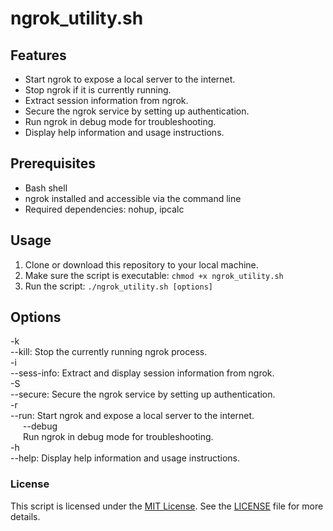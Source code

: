 <!DOCTYPE html>
<html lang="en">

</head>
<body>
  <h1>ngrok_utility.sh</h1>
  
  <h2>Features</h2>
  <ul>
    <li>Start ngrok to expose a local server to the internet.</li>
    <li>Stop ngrok if it is currently running.</li>
    <li>Extract session information from ngrok.</li>
    <li>Secure the ngrok service by setting up authentication.</li>
    <li>Run ngrok in debug mode for troubleshooting.</li>
    <li>Display help information and usage instructions.</li>
  </ul>
  
  <h2>Prerequisites</h2>
  <ul>
    <li>Bash shell</li>
    <li>ngrok installed and accessible via the command line</li>
    <li>Required dependencies: nohup, ipcalc</li>
  </ul>
  
  <h2>Usage</h2>
  <ol>
    <li>Clone or download this repository to your local machine.</li>
    <li>Make sure the script is executable: <code>chmod +x ngrok_utility.sh</code></li>
    <li>Run the script: <code>./ngrok_utility.sh [options]</code></li>
  </ol>
  
  <h2>Options</h2>
  <div class="options">
    <div class="option">
      <div class="flag">-k</div>
      <div class="description">--kill: Stop the currently running ngrok process.</div>
    </div>
    <div class="option">
      <div class="flag">-i</div>
      <div class="description">--sess-info: Extract and display session information from ngrok.</div>
    </div>
    <div class="option">
      <div class="flag">-S</div>
      <div class="description">--secure: Secure the ngrok service by setting up authentication.</div>
    </div>
    <div class="option">
      <div class="flag">-r</div>
      <div class="description">--run: Start ngrok and expose a local server to the internet.</div>
    </div>
    <div class="option" style="margin-left: 20px;">
      <div class="flag">--debug</div>
      <div class="description">Run ngrok in debug mode for troubleshooting.</div>
    </div>
    <div class="option">
      <div class="flag">-h</div>
      <div class="description">--help: Display help information and usage instructions.</div>
    </div>
  </div>
  
  <div class="license">
    <h3>License</h3>
    <p>This script is licensed under the <a href="#">MIT License</a>. See the <a href="#">LICENSE</a> file for more details.</p>
  </div>
</body>
</html>
